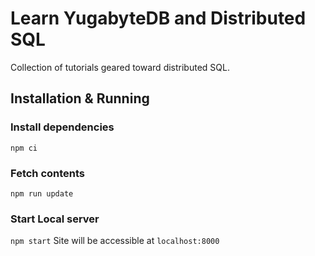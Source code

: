 # Learn YugabyteDB and Distributed SQL
Collection of tutorials geared toward distributed SQL.

## Installation & Running

### Install dependencies
`npm ci`

### Fetch contents
`npm run update`

### Start Local server
`npm start` Site will be accessible at `localhost:8000`
